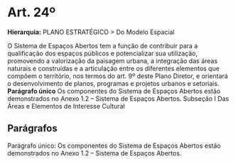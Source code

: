 # Art. 24º

**Hierarquia:** PLANO ESTRATÉGICO > Do Modelo Espacial

O Sistema de Espaços Abertos tem a função de contribuir para a qualificação dos espaços públicos e potencializar sua utilização, promovendo a valorização da paisagem urbana, a integração das áreas naturais e construídas e a articulação entre os diferentes elementos que compõem o território, nos termos do art. 9º deste Plano Diretor, e orientará o desenvolvimento de planos, programas e projetos urbanos e setoriais.
**Parágrafo único** Os componentes do Sistema de Espaços Abertos estão demonstrados no Anexo 1.2 – Sistema de Espaços Abertos.
Subseção I
Das Áreas e Elementos de Interesse Cultural

## Parágrafos
Parágrafo único: Os componentes do Sistema de Espaços Abertos estão demonstrados no Anexo 1.2 – Sistema de Espaços Abertos.




